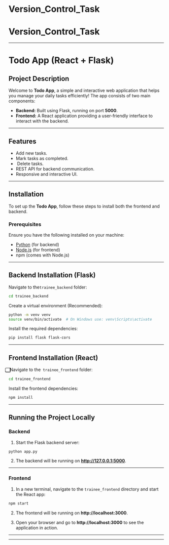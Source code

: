 # Version_Control_Task


# Version_Control_Task


---

# Todo App (React + Flask)  

##  Project Description  

Welcome to **Todo App**, a simple and interactive web application that helps you manage your daily tasks efficiently! The app consists of two main components:  

- **Backend:** Built using Flask, running on port **5000**.  
- **Frontend:** A React application providing a user-friendly interface to interact with the backend.  

---

## Features  

-  Add new tasks.  
- Mark tasks as completed.  
- ️ Delete tasks.  
-  REST API for backend communication.  
-  Responsive and interactive UI.  

---

## Installation  

To set up the **Todo App**, follow these steps to install both the frontend and backend.  

###  Prerequisites  

Ensure you have the following installed on your machine:  

- [Python](https://www.python.org/) (for backend)  
- [Node.js](https://nodejs.org/) (for frontend)  
- npm (comes with Node.js)  

---

## Backend Installation (Flask)  

 Navigate to the`trainee_backend` folder:  
```bash
cd trainee_backend
```  

 Create a virtual environment (Recommended):  
```bash
python -m venv venv
source venv/bin/activate  # On Windows use: venv\Scripts\activate
```  

 Install the required dependencies:  
```bash
pip install flask flask-cors
```  

---

##  Frontend Installation (React)  

⃣ Navigate to the` trainee_frontend` folder:  
```bash
cd trainee_frontend
```  

 Install the frontend dependencies:  
```bash
npm install
```  

---

## Running the Project Locally  

### Backend  

1. Start the Flask backend server:  
```bash
python app.py
```  
2. The backend will be running on **http://127.0.0.1:5000**.  

---

###  Frontend  

1. In a new terminal, navigate to the `trainee_frontend` directory and start the React app:  
```bash
npm start
```  
2. The frontend will be running on **http://localhost:3000**.  

3. Open your browser and go to **http://localhost:3000** to see the application in action.  

---

---
